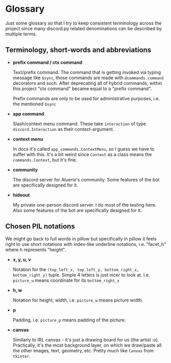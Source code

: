# Glossary

Just some glossary so that I try to keep consistent terminology across the project since many discord.py related denominations can be described by multiple terms.

## Terminology, short-words and abbreviations

* **prefix command / ctx command**

    Text/prefix command. The command that is getting invoked via typing message like `$sync`, those commands are made with `@commands.command` decorators and such. After deprecating all of hybrid commands, within this project "ctx command" became equal to a "prefix command".

    Prefix commands are only to be used for administrative purposes, i.e. the mentioned `$sync`

* **app command**

    Slash/context menu command. These take `interaction` of type `discord.Interaction` as their context-argument.

* **context menu**

    In docs it's called `app_commands.ContextMenu`, so I guess we have to suffer with this. It's a bit weird since `Context` as a class means the `commands.Context`, but it's fine.

* **community**

    The discord server for Aluerie's community. Some features of the bot are specifically designed for it.

* **hideout**

    My private one-person discord server. I do most of the testing here. Also some features of the bot are specifically designed for it.

## Chosen PIL notations

We might go back to full words in pillow but specifically in pillow it feels right to use short notations with index-like underline notations, i.e. "facet_h" where h represents "height".

* **x, y, u, v**

    Notation for the `(top_left_x, top_left_y, bottom_right_x, bottom_right_y)` tuple. Simple 4 letters is just nicer to look at. I.e. `picture_u` means coordinate for its `bottom_right_x`

* **h, w**

    Notation for height, width, i.e. `picture_w` means picture width.

* **p**

    Padding, i.e. `picture_p` means padding of the picture.

* **canvas**

    Similarly to IRL canvas - it's just a drawing board for us (the artist :o). Practically, it's the most background layer, on which we draw/paste all the other images, text, geometry, etc. Pretty much like `Canvas` from `tkinter`.
